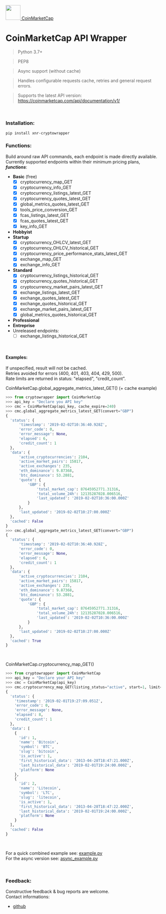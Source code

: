 <a href="https://coinmarketcap.com"> 
  <img src="https://i.postimg.cc/J7xx70Wy/1-z-RG6qf7-RAIbh-MNit-Qb-Zz-Uw.png" width="48"> CoinMarketCap
</a>

# CoinMarketCap API Wrapper

> Python 3.7+<br/>

> PEP8<br/>

> Async support (without cache)<br/>

> Handles configurable requests cache, retries and general request errors.<br/>

> Supports the latest API version: https://coinmarketcap.com/api/documentation/v1/

<br/>

### Installation:

`pip install xnr-cryptowrapper` <br/>

### Functions:

Build around raw API commands, each endpoint is made directly available.<br/>
Currently supported endpoints within their minimum pricing plans, **_functions_**:<br/>

  * **Basic** (free)
    - [x] cryptocurrency_map_GET
    - [x] cryptocurrency_info_GET
    - [x] cryptocurrency_listings_latest_GET
    - [x] cryptocurrency_quotes_latest_GET
    - [x] global_metrics_quotes_latest_GET
    - [x] tools_price_conversion_GET
    - [x] fcas_listings_latest_GET
    - [x] fcas_quotes_latest_GET
    - [x] key_info_GET
  * **Hobbyist**
  * **Startup**
    - [x] cryptocurrency_OHLCV_latest_GET
    - [x] cryptocurrency_OHLCV_historical_GET
    - [x] cryptocurrency_price_performance_stats_latest_GET
    - [x] exchange_map_GET
    - [x] exchange_info_GET
  * **Standard**
    - [x] cryptocurrency_listings_historical_GET
    - [x] cryptocurrency_quotes_historical_GET
    - [x] cryptocurrency_market_pairs_latest_GET
    - [x] exchange_listings_latest_GET
    - [x] exchange_quotes_latest_GET
    - [x] exchange_quotes_historical_GET
    - [x] exchange_market_pairs_latest_GET
    - [x] global_metrics_quotes_historical_GET
  * **Professional**
  * **Entreprise**
  * Unreleased endpoints:
    - [ ] exchange_listings_historical_GET

<br/>

#### Examples:

If unspecified, result will not be cached.<br/>
Retries avoided for errors (400, 401, 403, 404, 429, 500).<br/>
Rate limits are returned in status: "elapsed", "credit_count".<br/>

CoinMarketCap.global_aggregate_metrics_latest_GET() (+ cache example)
```python
>>> from cryptowrapper import CoinMarketCap
>>> api_key = "Declare you API key"
>>> cmc = CoinMarketCap(api_key, cache_expire=240)
>>> cmc.global_aggregate_metrics_latest_GET(convert="GBP")
{
  'status': {
      'timestamp': '2019-02-02T10:36:40.928Z',
      'error_code': 0,
      'error_message': None,
      'elapsed': 6,
      'credit_count': 1
  },
  'data': {
      'active_cryptocurrencies': 2104,
      'active_market_pairs': 15817,
      'active_exchanges': 235,
      'eth_dominance': 9.87368,
      'btc_dominance': 53.2881,
      'quote': {
          'GBP': {
              'total_market_cap': 87645952771.31316,
              'total_volume_24h': 12135287028.006516,
              'last_updated': '2019-02-02T10:36:00.000Z'
          }
      },
      'last_updated': '2019-02-02T10:27:00.000Z'
  },
  'cached': False
}
>>> cmc.global_aggregate_metrics_latest_GET(convert="GBP")
{
  'status': {
      'timestamp': '2019-02-02T10:36:40.928Z',
      'error_code': 0,
      'error_message': None,
      'elapsed': 6,
      'credit_count': 1
  },
  'data': {
      'active_cryptocurrencies': 2104,
      'active_market_pairs': 15817,
      'active_exchanges': 235,
      'eth_dominance': 9.87368,
      'btc_dominance': 53.2881,
      'quote': {
          'GBP': {
              'total_market_cap': 87645952771.31316,
              'total_volume_24h': 12135287028.006516,
              'last_updated': '2019-02-02T10:36:00.000Z'
          }
      },
      'last_updated': '2019-02-02T10:27:00.000Z'
  },
  'cached': True
}
```

<br/>

CoinMarketCap.cryptocurrency_map_GET()
```python
>>> from cryptowrapper import CoinMarketCap
>>> api_key = "Declare your API key"
>>> cmc = CoinMarketCap(api_key)
>>> cmc.cryptocurrency_map_GET(listing_status="active", start=1, limit=2)
{
  'status': {
    'timestamp': '2019-02-01T19:27:09.051Z',
    'error_code': 0,
    'error_message': None,
    'elapsed': 8,
    'credit_count': 1
  },
  'data': [
    {
      'id': 1,
      'name': 'Bitcoin',
      'symbol': 'BTC',
      'slug': 'bitcoin',
      'is_active': 1,
      'first_historical_data': '2013-04-28T18:47:21.000Z',
      'last_historical_data': '2019-02-01T19:24:00.000Z',
      'platform': None
    },
    {
      'id': 2,
      'name': 'Litecoin',
      'symbol': 'LTC',
      'slug': 'litecoin',
      'is_active': 1,
      'first_historical_data': '2013-04-28T18:47:22.000Z',
      'last_historical_data': '2019-02-01T19:24:00.000Z',
      'platform': None
    }
  ],
  'cached': False
}
```

<br/>

For a quick combined example see: [example.py](/test/example.py)<br/>
For the async version see: [async_example.py](/test/async_example.py)

<br/>

### Feedback:

Constructive feedback & bug reports are welcome. <br/>
Contact informations:
* <a href="https://github.com/xnr-k"> github </a>
